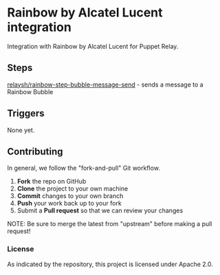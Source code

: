 # Rainbow by Alcatel Lucent integration

Integration with Rainbow by Alcatel Lucent for Puppet Relay.

## Steps

[relaysh/rainbow-step-bubble-message-send](steps/bubble-message-send) - sends a message to a Rainbow Bubble

## Triggers

None yet.

## Contributing

In general, we follow the "fork-and-pull" Git workflow.

 1. **Fork** the repo on GitHub
 2. **Clone** the project to your own machine
 3. **Commit** changes to your own branch
 4. **Push** your work back up to your fork
 5. Submit a **Pull request** so that we can review your changes

NOTE: Be sure to merge the latest from "upstream" before making a pull request!

### License

As indicated by the repository, this project is licensed under Apache 2.0.
